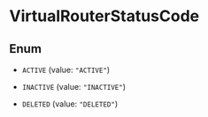 

# VirtualRouterStatusCode

## Enum


* `ACTIVE` (value: `"ACTIVE"`)

* `INACTIVE` (value: `"INACTIVE"`)

* `DELETED` (value: `"DELETED"`)



